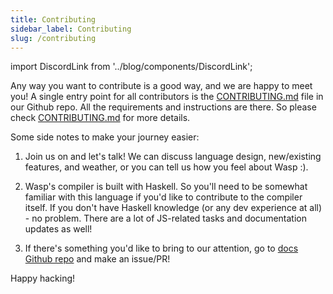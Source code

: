 ```yaml
---
title: Contributing
sidebar_label: Contributing
slug: /contributing
---
```


import DiscordLink from '../blog/components/DiscordLink';

Any way you want to contribute is a good way, and we are happy to meet you! A single entry point for all contributors is the [CONTRIBUTING.md](https://github.com/wasp-lang/wasp/blob/main/CONTRIBUTING.md) file in our Github repo. All the requirements and instructions are there. So please check [CONTRIBUTING.md](https://github.com/wasp-lang/wasp/blob/main/CONTRIBUTING.md) for more details.

Some side notes to make your journey easier:

1. Join us on <DiscordLink /> and let's talk! We can discuss language design, new/existing features, and weather, or you can tell us how you feel about Wasp :).

2. Wasp's compiler is built with Haskell. So you'll need to be somewhat familiar with this language if you'd like to contribute to the compiler itself. If you don't have Haskell knowledge (or any dev experience at all) - no problem. There are a lot of JS-related tasks and documentation updates as well!

3. If there's something you'd like to bring to our attention, go to [docs Github repo](https://github.com/wasp-lang/wasp) and make an issue/PR!

Happy hacking!
